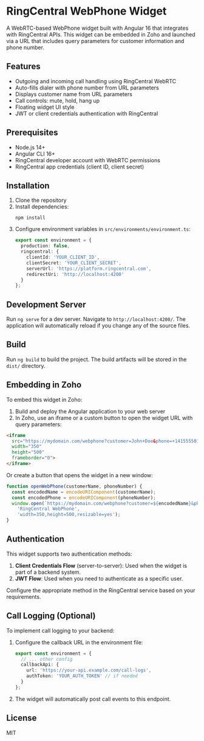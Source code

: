 # RingCentral WebPhone Widget

A WebRTC-based WebPhone widget built with Angular 16 that integrates with RingCentral APIs. This widget can be embedded in Zoho and launched via a URL that includes query parameters for customer information and phone number.

## Features

- Outgoing and incoming call handling using RingCentral WebRTC
- Auto-fills dialer with phone number from URL parameters
- Displays customer name from URL parameters
- Call controls: mute, hold, hang up
- Floating widget UI style
- JWT or client credentials authentication with RingCentral

## Prerequisites

- Node.js 14+
- Angular CLI 16+
- RingCentral developer account with WebRTC permissions
- RingCentral app credentials (client ID, client secret)

## Installation

1. Clone the repository
2. Install dependencies:
   ```
   npm install
   ```
3. Configure environment variables in `src/environments/environment.ts`:
   ```typescript
   export const environment = {
     production: false,
     ringcentral: {
       clientId: 'YOUR_CLIENT_ID',
       clientSecret: 'YOUR_CLIENT_SECRET',
       serverUrl: 'https://platform.ringcentral.com',
       redirectUri: 'http://localhost:4200'
     }
   };
   ```

## Development Server

Run `ng serve` for a dev server. Navigate to `http://localhost:4200/`. The application will automatically reload if you change any of the source files.

## Build

Run `ng build` to build the project. The build artifacts will be stored in the `dist/` directory.

## Embedding in Zoho

To embed this widget in Zoho:

1. Build and deploy the Angular application to your web server
2. In Zoho, use an iframe or a custom button to open the widget URL with query parameters:

```html
<iframe 
  src="https://mydomain.com/webphone?customer=John+Doe&phone=+14155550100" 
  width="350" 
  height="500" 
  frameborder="0">
</iframe>
```

Or create a button that opens the widget in a new window:

```javascript
function openWebPhone(customerName, phoneNumber) {
  const encodedName = encodeURIComponent(customerName);
  const encodedPhone = encodeURIComponent(phoneNumber);
  window.open(`https://mydomain.com/webphone?customer=${encodedName}&phone=${encodedPhone}`, 
    'RingCentral WebPhone', 
    'width=350,height=500,resizable=yes');
}
```

## Authentication

This widget supports two authentication methods:

1. **Client Credentials Flow** (server-to-server): Used when the widget is part of a backend system.
2. **JWT Flow**: Used when you need to authenticate as a specific user.

Configure the appropriate method in the RingCentral service based on your requirements.

## Call Logging (Optional)

To implement call logging to your backend:

1. Configure the callback URL in the environment file:
   ```typescript
   export const environment = {
     // ... other config
     callbackApi: {
       url: 'https://your-api.example.com/call-logs',
       authToken: 'YOUR_AUTH_TOKEN' // if needed
     }
   };
   ```

2. The widget will automatically post call events to this endpoint.

## License

MIT
